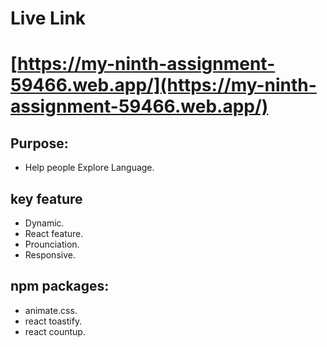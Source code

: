 # Live Link
# [https://my-ninth-assignment-59466.web.app/](https://my-ninth-assignment-59466.web.app/)



## Purpose:

- Help people Explore Language.



## key feature
- Dynamic.
- React feature.
- Prounciation.
- Responsive.

##  npm packages:

- animate.css.
- react toastify.
- react countup.



